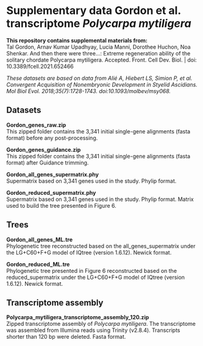 # Supplementary data Gordon et al. transcriptome *Polycarpa mytiligera*


**This repository contains supplemental materials from:**  
Tal Gordon, Arnav Kumar Upadhyay, Lucia Manni, Dorothee Huchon, Noa Shenkar. And then there were three…: Extreme regeneration ability of the solitary chordate Polycarpa mytiligera. Accepted. Front. Cell Dev. Biol. | doi: 10.3389/fcell.2021.652466 
  
*These datasets are based on data from Alié A, Hiebert LS, Simion P, et al. Convergent Acquisition of Nonembryonic Development in Styelid Ascidians. Mol Biol Evol. 2018;35(7):1728-1743. doi:10.1093/molbev/msy068.*

## Datasets

**Gordon_genes_raw.zip**  
This zipped folder contains the 3,341 initial single-gene alignments (fasta format) before any post-processing.

**Gordon_genes_guidance.zip**  
This zipped folder contains the 3,341 initial single-gene alignments (fasta format) after Guidance trimming.

**Gordon_all_genes_supermatrix.phy**  
Supermatrix based on 3,341 genes used in the study. Phylip format.

**Gordon_reduced_supermatrix.phy**  
Supermatrix based on 3,341 genes used in the study. Phylip format. Matrix used to build the tree presented in Figure 6.


## Trees

**Gordon_all_genes_ML.tre**  
Phylogenetic tree reconstructed based on the all_genes_supermatrix under the LG+C60+F+G model of IQtree (version 1.6.12). Newick format.

**Gordon_reduced_ML.tre**  
Phylogenetic tree presented in Figure 6 reconstructed based on the reduced_supermatrix under the LG+C60+F+G model of IQtree (version 1.6.12). Newick format.


## Transcriptome assembly

**Polycarpa_mytiligera_transcriptome_assembly_120.zip**  
Zipped transcriptome assembly of *Polycarpa mytiligera*. The transcriptome was assembled from Illumina reads using Trinity (v2.8.4). Transcripts shorter than 120 bp were deleted. Fasta format.



